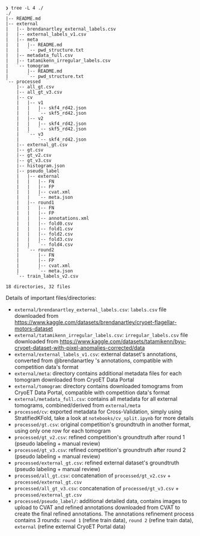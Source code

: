 

```
❯ tree -L 4 ./
./
|-- README.md
|-- external
|   |-- brendanartley_external_labels.csv
|   |-- external_labels_v1.csv
|   |-- meta
|   |   |-- README.md
|   |   `-- pwd_structure.txt
|   |-- metadata_full.csv
|   |-- tatamikenn_irregular_labels.csv
|   `-- tomogram
|       |-- README.md
|       `-- pwd_structure.txt
`-- processed
    |-- all_gt.csv
    |-- all_gt_v3.csv
    |-- cv
    |   |-- v1
    |   |   |-- skf4_rd42.json
    |   |   `-- skf5_rd42.json
    |   |-- v2
    |   |   |-- skf4_rd42.json
    |   |   `-- skf5_rd42.json
    |   `-- v3
    |       `-- skf4_rd42.json
    |-- external_gt.csv
    |-- gt.csv
    |-- gt_v2.csv
    |-- gt_v3.csv
    |-- histogram.json
    |-- pseudo_label
    |   |-- external
    |   |   |-- FN
    |   |   |-- FP
    |   |   |-- cvat.xml
    |   |   `-- meta.json
    |   |-- round1
    |   |   |-- FN
    |   |   |-- FP
    |   |   |-- annotations.xml
    |   |   |-- fold0.csv
    |   |   |-- fold1.csv
    |   |   |-- fold2.csv
    |   |   |-- fold3.csv
    |   |   `-- fold4.csv
    |   `-- round2
    |       |-- FN
    |       |-- FP
    |       |-- cvat.xml
    |       `-- meta.json
    `-- train_labels_v2.csv

18 directories, 32 files
```

Details of important files/directories:
- `external/brendanartley_external_labels.csv`: `labels.csv` file downloaded from https://www.kaggle.com/datasets/brendanartley/cryoet-flagellar-motors-dataset
- `external/tatamikenn_irregular_labels.csv`: `irregular_labels.csv` file downloaded from https://www.kaggle.com/datasets/tatamikenn/byu-cryoet-dataset-with-pixel-anomalies-corrected/data
- `external/external_labels_v1.csv`: external dataset's annotations, converted from @brendanartley 's annotations, compatible with competition data's format
- `external/meta`: directory contains additional metadata files for each tomogram downloaded from CryoET Data Portal
- `external/tomogram`: directory contains downloaded tomograms from CryoET Data Portal, compatible with competition data's format
- `external/metadata_full.csv`: contains all metadata for all external tomograms, combined/derived from `external/meta`
- `processed/cv`: exported metadata for Cross-Validation, simply using StratifiedKFold, take a look at `notebooks/cv_split.ipynb` for more details
- `processed/gt.csv`: original competition's groundtruth in another format, using only one row for each tomogram
- `processed/gt_v2.csv`: refined competition's groundtruth after round 1 (pseudo labeling + manual review)
- `processed/gt_v3.csv`: refined competition's groundtruth after round 2 (pseudo labeling + manual review)
- `processed/external_gt.csv`: refined external dataset's groundtruth (pseudo labeling + manual review)
- `processed/all_gt.csv`: concatenation of `processed/gt_v2.csv` + `processed/external_gt.csv`
- `processed/all_gt_v3.csv`: concatenation of `processed/gt_v3.csv` + `processed/external_gt.csv`
- `processed/pseudo_label/`: additional detailed data, contains images to upload to CVAT and refined annotations downloaded from CVAT to create the final refined annotations. The annotations refinement process contains 3 rounds: `round 1` (refine train data), `round 2` (refine train data), `external` (refine external CryoET Portal data)